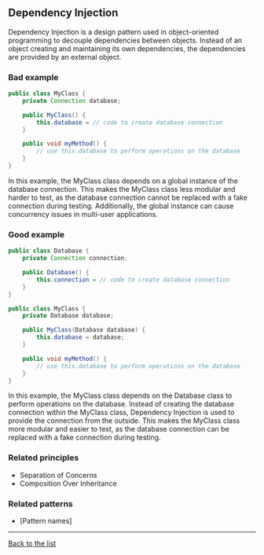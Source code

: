 ## Dependency Injection

Dependency Injection is a design pattern used in object-oriented programming to decouple dependencies between objects. Instead of an object creating and maintaining its own dependencies, the dependencies are provided by an external object.

### Bad example

~~~java
public class MyClass {
    private Connection database;

    public MyClass() {
        this.database = // code to create database connection
    }

    public void myMethod() {
        // use this.database to perform operations on the database
    }
}
~~~

In this example, the MyClass class depends on a global instance of the database connection. This makes the MyClass class less modular and harder to test, as the database connection cannot be replaced with a fake connection during testing. Additionally, the global instance can cause concurrency issues in multi-user applications.

### Good example

~~~java
public class Database {
    private Connection connection;

    public Database() {
        this.connection = // code to create database connection
    }
}

public class MyClass {
    private Database database;

    public MyClass(Database database) {
        this.database = database;
    }

    public void myMethod() {
        // use this.database to perform operations on the database
    }
}

~~~

In this example, the MyClass class depends on the Database class to perform operations on the database. Instead of creating the database connection within the MyClass class, Dependency Injection is used to provide the connection from the outside. This makes the MyClass class more modular and easier to test, as the database connection can be replaced with a fake connection during testing.

### Related principles

* Separation of Concerns
* Composition Over Inheritance

### Related patterns

- [Pattern names]

---
[Back to the list](./README.md)